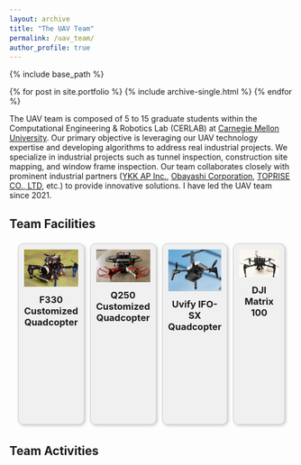 ```yaml
---
layout: archive
title: "The UAV Team"
permalink: /uav_team/
author_profile: true
---
```


{% include base_path %}


{% for post in site.portfolio %}
  {% include archive-single.html %}
{% endfor %}

The UAV team is composed of 5 to 15 graduate students within the Computational Engineering & Robotics Lab (CERLAB) at [Carnegie Mellon University](https://www.cmu.edu/). Our primary objective is leveraging our UAV technology expertise and developing algorithms to address real industrial projects. We specialize in industrial projects such as tunnel inspection, construction site mapping, and window frame inspection. Our team collaborates closely with prominent industrial partners ([YKK AP Inc.](https://www.ykkap.com/), [Obayashi Corporation](https://www.obayashi.co.jp/en/), [TOPRISE CO., LTD](https://www.toprise.jp/), etc.) to provide innovative solutions. I have led the UAV team since 2021.

Team Facilities
------
<div style="display: flex; justify-content: space-between; margin: 10px; flex-wrap: wrap;">
    <!-- First Block -->
    <div style="text-align: center; border: 1px solid #ccc; background-color: #f0f0f0; padding: 10px; box-shadow: 2px 2px 5px rgba(0,0,0,0.2); border-radius: 10px; flex: 1; margin: 5px; height: 300px;">
        <div style="max-height: 100%; overflow: hidden;">
            <img src="/images/big_drone.jpg" alt="Image 1" style="max-width: 100%; max-height: 100%; object-fit: contain;">
        </div>
        <h3 style="margin-top: 10px; margin-bottom: 0;">F330 Customized Quadcopter</h3>
    </div>
    <!-- Second Block -->
    <div style="text-align: center; border: 1px solid #ccc; background-color: #f0f0f0; padding: 10px; box-shadow: 2px 2px 5px rgba(0,0,0,0.2); border-radius: 10px; flex: 1; margin: 5px; height: 300px;">
        <div style="max-height: 100%; overflow: hidden;">
            <img src="/images/small_drone.jpeg" alt="Image 2" style="max-width: 100%; max-height: 100%; object-fit: contain;">
        </div>
        <h3 style="margin-top: 10px; margin-bottom: 0;">Q250 Customized Quadcopter</h3>
    </div>
    <!-- Third Block -->
    <div style="text-align: center; border: 1px solid #ccc; background-color: #f0f0f0; padding: 10px; box-shadow: 2px 2px 5px rgba(0,0,0,0.2); border-radius: 10px; flex: 1; margin: 5px; height: 300px;">
        <div style="max-height: 100%; overflow: hidden;">
            <img src="/images/uvify_drone.png" alt="Image 3" style="max-width: 100%; max-height: 100%; object-fit: contain;">
        </div>
        <h3 style="margin-top: 10px; margin-bottom: 0;">Uvify IFO-SX Quadcopter</h3>
    </div> 
    <!-- Fourth Block -->
    <div style="text-align: center; border: 1px solid #ccc; background-color: #f0f0f0; padding: 10px; box-shadow: 2px 2px 5px rgba(0,0,0,0.2); border-radius: 10px; flex: 1; margin: 5px; height: 300px;">
        <div style="max-height: 100%; overflow: hidden;">
            <img src="/images/dji_drone.png" alt="Image 4" style="max-width: 100%; max-height: 100%; object-fit: contain;">
        </div>
        <h3 style="margin-top: 10px; margin-bottom: 0;">DJI Matrix 100</h3>
    </div> 
</div>

Team Activities
------